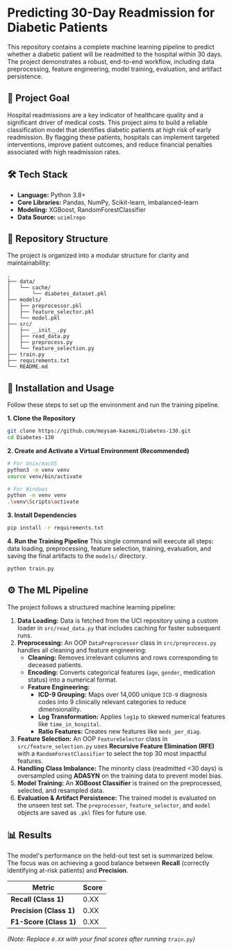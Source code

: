 # Predicting 30-Day Readmission for Diabetic Patients

This repository contains a complete machine learning pipeline to predict whether a diabetic patient will be readmitted to the hospital within 30 days. The project demonstrates a robust, end-to-end workflow, including data preprocessing, feature engineering, model training, evaluation, and artifact persistence.

## 🎯 Project Goal

Hospital readmissions are a key indicator of healthcare quality and a significant driver of medical costs. This project aims to build a reliable classification model that identifies diabetic patients at high risk of early readmission. By flagging these patients, hospitals can implement targeted interventions, improve patient outcomes, and reduce financial penalties associated with high readmission rates.

## 🛠️ Tech Stack

  * **Language:** Python 3.8+
  * **Core Libraries:** Pandas, NumPy, Scikit-learn, imbalanced-learn
  * **Modeling:** XGBoost, RandomForestClassifier 
  * **Data Source:** `ucimlrepo`

## 📂 Repository Structure

The project is organized into a modular structure for clarity and maintainability:

```
.
├── data/
│   └── cache/
│       └── diabetes_dataset.pkl   
├── models/
│   ├── preprocessor.pkl          
│   ├── feature_selector.pkl     
│   └── model.pkl               
├── src/
│   ├── __init__.py
│   ├── read_data.py           
│   ├── preprocess.py         
│   └── feature_selection.py 
├── train.py                
├── requirements.txt       
└── README.md             
```

## 🚀 Installation and Usage

Follow these steps to set up the environment and run the training pipeline.

**1. Clone the Repository**

```bash
git clone https://github.com/meysam-kazemi/Diabetes-130.git
cd Diabetes-130
```

**2. Create and Activate a Virtual Environment (Recommended)**

```bash
# For Unix/macOS
python3 -m venv venv
source venv/bin/activate

# For Windows
python -m venv venv
.\venv\Scripts\activate
```

**3. Install Dependencies**

```bash
pip install -r requirements.txt
```

**4. Run the Training Pipeline**
This single command will execute all steps: data loading, preprocessing, feature selection, training, evaluation, and saving the final artifacts to the `models/` directory.

```bash
python train.py
```

## ⚙️ The ML Pipeline

The project follows a structured machine learning pipeline:

1.  **Data Loading:** Data is fetched from the UCI repository using a custom loader in `src/read_data.py` that includes caching for faster subsequent runs.
2.  **Preprocessing:** An OOP `DataPreprocessor` class in `src/preprocess.py` handles all cleaning and feature engineering:
      * **Cleaning:** Removes irrelevant columns and rows corresponding to deceased patients.
      * **Encoding:** Converts categorical features (`age`, `gender`, medication status) into a numerical format.
      * **Feature Engineering:**
          * **ICD-9 Grouping:** Maps over 14,000 unique `ICD-9` diagnosis codes into 9 clinically relevant categories to reduce dimensionality.
          * **Log Transformation:** Applies `log1p` to skewed numerical features like `time_in_hospital`.
          * **Ratio Features:** Creates new features like `meds_per_diag`.
3.  **Feature Selection:** An OOP `FeatureSelector` class in `src/feature_selection.py` uses **Recursive Feature Elimination (RFE)** with a `RandomForestClassifier` to select the top 30 most impactful features.
4.  **Handling Class Imbalance:** The minority class (readmitted \<30 days) is oversampled using **ADASYN** on the training data to prevent model bias.
5.  **Model Training:** An **XGBoost Classifier** is trained on the preprocessed, selected, and resampled data.
6.  **Evaluation & Artifact Persistence:** The trained model is evaluated on the unseen test set. The `preprocessor`, `feature_selector`, and `model` objects are saved as `.pkl` files for future use.

## 📊 Results

The model's performance on the held-out test set is summarized below. The focus was on achieving a good balance between **Recall** (correctly identifying at-risk patients) and **Precision**.

| Metric                | Score |
| --------------------- | ----- |
| **Recall (Class 1)** | 0.XX  |
| **Precision (Class 1)**| 0.XX  |
| **F1-Score (Class 1)** | 0.XX  |

*(Note: Replace `0.XX` with your final scores after running `train.py`)*

